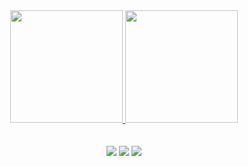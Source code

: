 <div align="center">
  <a href="https://instagram.com/ismael1361">
    <img height="180em" src="https://github-readme-stats.vercel.app/api?username=ismael1361&hide=stars,prs&show_icons=true&theme=dracula&include_all_commits=true&count_private=true"/>
    <img height="180em" src="https://github-readme-stats.vercel.app/api/top-langs/?username=ismael1361&layout=compact&langs_count=7&theme=dracula"/>
  </a>
</div>
<br/>
<br/>
<div align="center"> 
  <a href="https://instagram.com/ismael1361" target="_blank"><img src="https://img.shields.io/badge/-Instagram-%23E4405F?style=for-the-badge&logo=instagram&logoColor=white"></a>
  <a href = "mailto:ismael1361@gmail.com" target="_blank"><img src="https://img.shields.io/badge/-Gmail-%23333?style=for-the-badge&logo=gmail&logoColor=white"></a>
  <a href="https://www.linkedin.com/in/ismael-souza-silva-61934a157/" target="_blank"><img src="https://img.shields.io/badge/-LinkedIn-%230077B5?style=for-the-badge&logo=linkedin&logoColor=white"></a>
</div>
